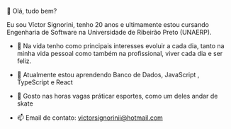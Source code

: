 👋 Olá, tudo bem?
 
 Eu sou Víctor Signorini, tenho 20 anos e ultimamente estou cursando Engenharia de Software na 
 Universidade de Ribeirão Preto (UNAERP).
 
 * 👀 Na vida tenho como principais interesses evoluir a cada dia, tanto na minha vida pessoal
 como também na profissional, viver cada dia e ser feliz.
 
 * 🌱 Atualmente estou aprendendo Banco de Dados, JavaScript , TypeScript e React

 * 💞️ Gosto nas horas vagas práticar esportes, como um deles andar de skate

- 📫 Email de contato: victorsignorinii@hotmail.com
